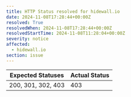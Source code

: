 ```yaml
---
title: HTTP Status resolved for hidewall.io
date: 2024-11-08T17:28:44+00:00Z
resolved: True
resolvedWhen: 2024-11-08T17:28:44+00:00Z
resolvedStartTime: 2024-11-08T11:28:04+00:00Z
severity: notice
affected:
  - hidewall.io
section: issue
---
```


| Expected Statuses | Actual Status  |
|-------------------|----------------|
| 200, 301, 302, 403 | 403 |
